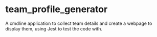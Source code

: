 # team_profile_generator
A cmdline application to collect team details and create a webpage to display them, using Jest to test the code with.
